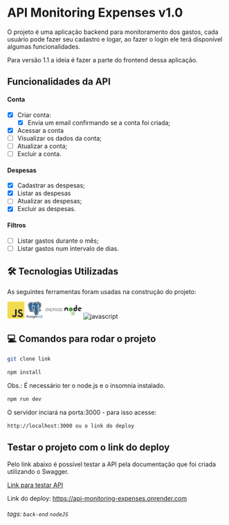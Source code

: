 # API Monitoring Expenses v1.0

O projeto é uma aplicação backend para monitoramento dos gastos, cada usuário pode fazer seu cadastro e logar, ao fazer o login ele terá disponível algumas funcionalidades.

Para versão 1.1 a ideia é fazer a parte do frontend dessa aplicação.

## Funcionalidades da API

#### Conta

- [x] Criar conta:
     - [x] Envia um email confirmando se a conta foi criada;
- [x] Acessar a conta
- [ ] Visualizar os dados da conta;
- [ ] Atualizar a conta;
- [ ] Excluir a conta.

#### Despesas

- [x] Cadastrar as despesas;
- [x] Listar as despesas
- [ ] Atualizar as despesas;
- [x] Excluir as despesas.

#### Filtros

- [ ] Listar gastos durante o mês;
- [ ] Listar gastos num intervalo de dias.

## 🛠 Tecnologias Utilizadas

As seguintes ferramentas foram usadas na construção do projeto:

<img src="https://raw.githubusercontent.com/devicons/devicon/master/icons/javascript/javascript-original.svg" alt="javascript" width="40" height="40"/> <img src="https://raw.githubusercontent.com/devicons/devicon/master/icons/postgresql/postgresql-original-wordmark.svg" alt="postgresql" width="40" height="40"/> <img src="https://raw.githubusercontent.com/devicons/devicon/master/icons/express/express-original-wordmark.svg" alt="express" width="40" height="40"/> <img src="https://raw.githubusercontent.com/devicons/devicon/master/icons/nodejs/nodejs-original-wordmark.svg" alt="nodejs" width="40" height="40"/>
<img src="https://github.com/alinesantana13/API_Banco_Digital/assets/97478571/5a1aaf9b-1f53-40b2-821f-bbce7cab7daf" alt="javascript" width="40" height="40"/>

## :computer: Comandos para rodar o projeto

```bash
git clone link
```

```bash
npm install
```

Obs.: É necessário ter o node.js e o insomnia instalado.

```bash
npm run dev
```

O servidor inciará na porta:3000 - para isso acesse:

```bash
http://localhost:3000 ou o link do deploy
```
## Testar o projeto com o link do deploy
Pelo link abaixo é possível testar a API pela documentação que foi criada utilizando o Swagger.

<a href="https://api-monitoring-expenses.onrender.com/api-docs">Link para testar API</a>

Link do deploy: https://api-monitoring-expenses.onrender.com

###### tags: `back-end` `nodeJS`
